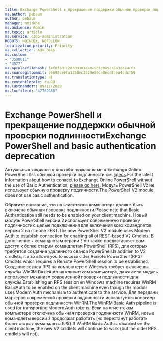 ```yaml
---
title: Exchange PowerShell и прекращение поддержки обычной проверки подлинности
ms.author: pebaum
author: pebaum
manager: mnirkhe
ms.audience: Admin
ms.topic: article
ms.service: o365-administration
ROBOTS: NOINDEX, NOFOLLOW
localization_priority: Priority
ms.collection: Adm_O365
ms.custom:
- "3500011"
- "4577"
ms.openlocfilehash: f4f0f63112d639101ea9e9d7e9a9c16a32de4cf3
ms.sourcegitcommit: c6692ce0fa1358ec3529e59ca0ecdfdea4cdc759
ms.translationtype: HT
ms.contentlocale: ru-RU
ms.lasthandoff: 09/15/2020
ms.locfileid: "47782988"
---
```

# <a name="exchange-powershell-and-basic-authentication-deprecation"></a><span data-ttu-id="99ac2-102">Exchange PowerShell и прекращение поддержки обычной проверки подлинности</span><span class="sxs-lookup"><span data-stu-id="99ac2-102">Exchange PowerShell and basic authentication deprecation</span></span>

<span data-ttu-id="99ac2-103">Актуальные сведения о способе подключения к Exchange Online PowerShell без обычной проверки подлинности см. [здесь](https://aka.ms/exops-docs).</span><span class="sxs-lookup"><span data-stu-id="99ac2-103">For the latest information about how to connect to Exchange Online PowerShell without the use of Basic Authentication, [please go here](https://aka.ms/exops-docs).</span></span> <span data-ttu-id="99ac2-104">Модуль PowerShell V2 не использует обычную проверку подлинности.</span><span class="sxs-lookup"><span data-stu-id="99ac2-104">The PowerShell V2 module does not use basic authentication.</span></span>

<span data-ttu-id="99ac2-105">Обратите внимание, что на клиентском компьютере должна быть включена обычная проверка подлинности.</span><span class="sxs-lookup"><span data-stu-id="99ac2-105">Please note that Basic Authentication still needs to be enabled on your client machine.</span></span>
<span data-ttu-id="99ac2-106">Новый модуль PowerShell версии 2 использует современную проверку подлинности с целью подключения для включения всех командлетов версии 2 на основе REST.</span><span class="sxs-lookup"><span data-stu-id="99ac2-106">The new PowerShell V2 module uses Modern Auth to establish connection for enabling all of REST-based V2 Cmdlets.</span></span> <span data-ttu-id="99ac2-107">В дополнение к командлетам версии 2 он также предоставляет вам доступ к более старым командлетам PowerShell (RPS), для которых требуется создание удаленного сеанса PowerShell.</span><span class="sxs-lookup"><span data-stu-id="99ac2-107">In addition to V2 cmdlets, it also allows you to access older Remote PowerShell (RPS) Cmdlets which requires a Remote PowerShell session to be established.</span></span> <span data-ttu-id="99ac2-108">Создание сеанса RPS на компьютере с Windows требует включения службы WinRM BasicAuth на клиентском компьютере, даже если модуль использует механизм современной проверки подлинности для службы.</span><span class="sxs-lookup"><span data-stu-id="99ac2-108">Establishing an RPS session on Windows machine requires WinRM BasicAuth to be enabled on the client machine even though the module uses Modern Auth mechanism to authenticate to the service.</span></span> <span data-ttu-id="99ac2-109">Для передачи маркеров современной проверки подлинности используется конвейер обычной проверки подлинности WinRM.</span><span class="sxs-lookup"><span data-stu-id="99ac2-109">The WinRM Basic Auth pipeline is used for transporting Modern Auth tokens.</span></span> <span data-ttu-id="99ac2-110">Если на клиентском компьютере отключена обычная проверка подлинности WinRM, новые командлеты версии 2 продолжат работать (но перестанут работать более старые командлеты RPS).</span><span class="sxs-lookup"><span data-stu-id="99ac2-110">If WinRM Basic Auth is disabled on the client machine, the new V2 cmdlets will continue to work (but the older RPS cmdlets will not).</span></span>
